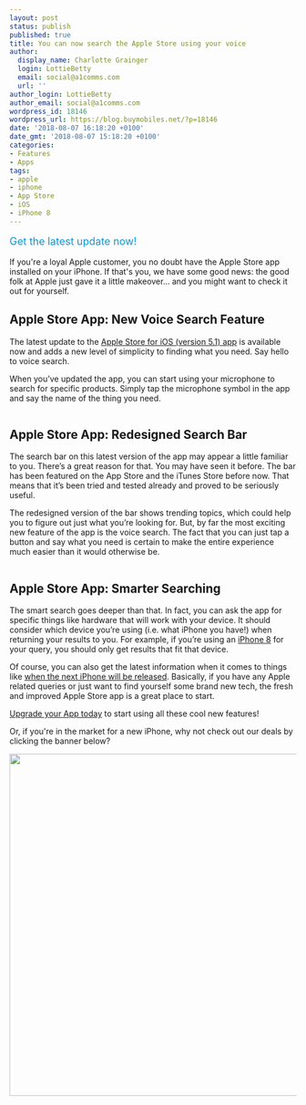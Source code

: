 ```yaml
---
layout: post
status: publish
published: true
title: You can now search the Apple Store using your voice
author:
  display_name: Charlotte Grainger
  login: LottieBetty
  email: social@a1comms.com
  url: ''
author_login: LottieBetty
author_email: social@a1comms.com
wordpress_id: 18146
wordpress_url: https://blog.buymobiles.net/?p=18146
date: '2018-08-07 16:18:20 +0100'
date_gmt: '2018-08-07 15:18:20 +0100'
categories:
- Features
- Apps
tags:
- apple
- iphone
- App Store
- iOS
- iPhone 8
---
```

<p><span class="postStandFirst" style="color: #0896d5; line-height: 26px; font-size: 18px;">Get the latest update now!</span></p>
<p>If you're a loyal Apple customer, you no doubt have the Apple Store app installed on your iPhone. If that's you, we have some good news: the good folk at Apple just gave it a little makeover&hellip; and you might want to check it out for yourself.</p>
<h2>Apple Store App: New Voice Search Feature</h2>
<p>The latest update to the <a href="https://itunes.apple.com/us/app/apple-store/id375380948?mt=8" target="_blank" rel="noopener">Apple Store for iOS (version 5.1) app</a> is available now and adds a new level of simplicity to finding what you need. Say hello to voice search.</p>
<p>When you&rsquo;ve updated the app, you can start using your microphone to search for specific products. Simply tap the microphone symbol in the app and say the name of the thing you need.</p>
<p><img class="aligncenter size-full wp-image-18149" src="https://lh3.googleusercontent.com/tkia8kKf75VU3muylF1JXim1mm3Mt8r7qg2-SqjQkta-egXXN2b4q6r7cefFv5uzMGCqXZ_BhNsrth3aM_-wlGYb=s0" alt="" /></p>
<h2>Apple Store App: Redesigned Search Bar</h2>
<p>The search bar on this latest version of the app may appear a little familiar to you. There&rsquo;s a great reason for that. You may have seen it before. The bar has been featured on the App Store and the iTunes Store before now. That means that it&rsquo;s been tried and tested already and proved to be seriously useful.</p>
<p>The redesigned version of the bar shows trending topics, which could help you to figure out just what you&rsquo;re looking for. But, by far the most exciting new feature of the app is the voice search. The fact that you can just tap a button and say what you need is certain to make the entire experience much easier than it would otherwise be.</p>
<p><img class="aligncenter size-full wp-image-18150" src="https://lh3.googleusercontent.com/zjQ8gbCWHL4bRwYqCkQAX2l15vLn25bBSxErWmNYcVXO_M9reUj2Ru1GFvYPi9soJT5JCp1mw_KbjJT3UVAfDTqn=s0" alt="" /></p>
<h2>Apple Store App: Smarter Searching</h2>
<p>The smart search goes deeper than that. In fact, you can ask the app for specific things like hardware that will work with your device. It should consider which device you&rsquo;re using (i.e. what iPhone you have!) when returning your results to you. For example, if you&rsquo;re using an <a href="https://www.buymobiles.net/apple/iphone-8-64gb-space-grey" target="_blank" rel="noopener">iPhone 8</a> for your query, you should only get results that fit that device.</p>
<p>Of course, you can also get the latest information when it comes to things like <a href="https://blog.buymobiles.net/rumours/iphone-9-rumours-and-release-date-heres-what-weve-heard-so-far" target="_blank" rel="noopener">when the next iPhone will be released</a>. Basically, if you have any Apple related queries or just want to find yourself some brand new tech, the fresh and improved Apple Store app is a great place to start.</p>
<p><a href="https://itunes.apple.com/us/app/apple-store/id375380948?mt=8" target="_blank" rel="noopener">Upgrade your App today</a> to start using all these cool new features!</p>
<p>Or, if you're in the market for a new iPhone, why not check out our deals by clicking the banner below?</p>
<p><a href="https://www.buymobiles.net/apple" target="_blank" rel="noopener"><img class="aligncenter wp-image-15907 size-full" src="https://a1comms-blog-buymobiles.storage.googleapis.com/iphone-deals.jpg" alt="" width="600" height="600" /></a></p>
